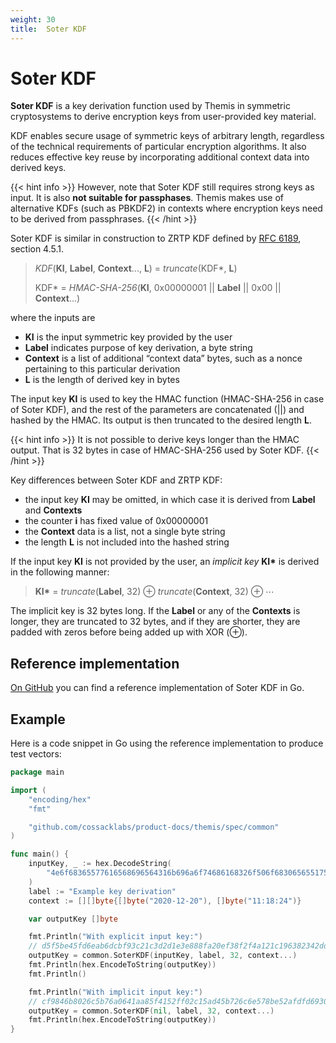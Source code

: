```yaml
---
weight: 30
title:  Soter KDF
---
```


# Soter KDF

**Soter KDF** is a key derivation function used by Themis in symmetric cryptosystems
to derive encryption keys from user-provided key material.

KDF enables secure usage of symmetric keys of arbitrary length,
regardless of the technical requirements of particular encryption algorithms.
It also reduces effective key reuse by incorporating additional context data into derived keys.

{{< hint info >}}
However, note that Soter KDF still requires strong keys as input.
It is also **not suitable for passphases**.
Themis makes use of alternative KDFs (such as PBKDF2)
in contexts where encryption keys need to be derived from passphrases.
{{< /hint >}}

Soter KDF is similar in construction to ZRTP KDF
defined by [RFC 6189](https://tools.ietf.org/html/rfc6189#section-4.5.1), section 4.5.1.

> _KDF_(**KI**, **Label**, **Context**..., **L**) = _truncate_(KDF*, **L**)
>
> KDF* = _HMAC-SHA-256_(**KI**, 0x00000001 || **Label** || 0x00 || **Context**...)

where the inputs are

  - **KI** is the input symmetric key provided by the user
  - **Label** indicates purpose of key derivation, a byte string
  - **Context** is a list of additional “context data” bytes,
    such as a nonce pertaining to this particular derivation
  - **L** is the length of derived key in bytes

The input key **KI** is used to key the HMAC function (HMAC-SHA-256 in case of Soter KDF),
and the rest of the parameters are concatenated (||) and hashed by the HMAC.
Its output is then truncated to the desired length **L**.

{{< hint info >}}
It is not possible to derive keys longer than the HMAC output.
That is 32 bytes in case of HMAC-SHA-256 used by Soter KDF.
{{< /hint >}}

Key differences between Soter KDF and ZRTP KDF:

  - the input key **KI** may be omitted,
    in which case it is derived from **Label** and **Contexts**
  - the counter **i** has fixed value of 0x00000001
  - the **Context** data is a list, not a single byte string
  - the length **L** is not included into the hashed string

If the input key **KI** is not provided by the user,
an _implicit key_ **KI\*** is derived in the following manner:

> **KI\*** = _truncate_(**Label**, 32) ⊕ _truncate_(**Context**, 32) ⊕ ⋯

The implicit key is 32 bytes long.
If the **Label** or any of the **Contexts** is longer, they are truncated to 32 bytes,
and if they are shorter, they are padded with zeros before being added up with XOR (⊕).

## Reference implementation

[On GitHub](https://github.com/cossacklabs/product-docs/blob/master/themis/spec/common/soter-kdf.go)
you can find a reference implementation of Soter KDF in Go.

## Example

Here is a code snippet in Go using the reference implementation to produce test vectors:

```go
package main

import (
	"encoding/hex"
	"fmt"

	"github.com/cossacklabs/product-docs/themis/spec/common"
)

func main() {
	inputKey, _ := hex.DecodeString(
		"4e6f68365577616568696564316b696a6f74686168326f506f68306565517565",
	)
	label := "Example key derivation"
	context := [][]byte{[]byte("2020-12-20"), []byte("11:18:24")}

	var outputKey []byte

	fmt.Println("With explicit input key:")
	// d5f5be45fd6eab6dcbf93c21c3d2d1e3e888fa20ef38f2f4a121c196382342dd
	outputKey = common.SoterKDF(inputKey, label, 32, context...)
	fmt.Println(hex.EncodeToString(outputKey))
	fmt.Println()

	fmt.Println("With implicit input key:")
	// cf9846b8026c5b76a0641aa85f4152ff02c15ad45b726c6e578be52afdfd6930
	outputKey = common.SoterKDF(nil, label, 32, context...)
	fmt.Println(hex.EncodeToString(outputKey))
}
```
